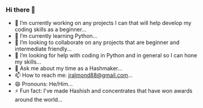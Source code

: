 ### Hi there 👋

- 🔭 I’m currently working on any projects I can that will help develop my coding skills as a beginner...
- 🌱 I’m currently learning Python...
- 👯 I’m looking to collaborate on any projects that are beginner and intermediate friendly...
- 🤔 I’m looking for help with coding in Python and in general so I can hone my skills...
- 💬 Ask me about my time as a Hashmaker...
- 📫 How to reach me: jralmond88@gmail.com...
- 😄 Pronouns: He/Him...
- ⚡ Fun fact: I've made Hashish and concentrates that have won awards around the world...
